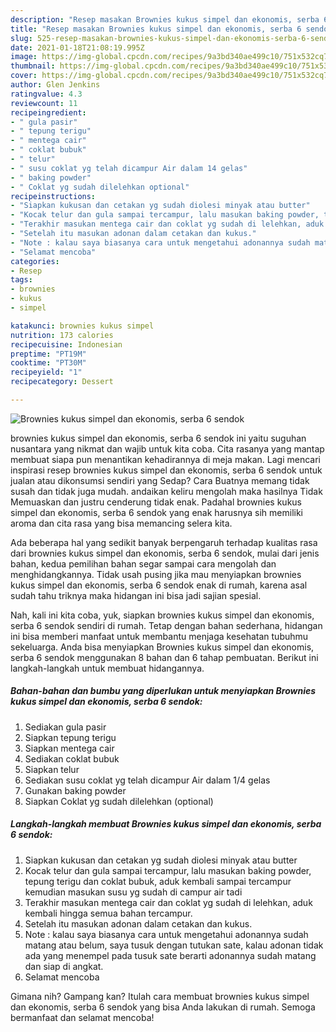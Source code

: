 ```yaml
---
description: "Resep masakan Brownies kukus simpel dan ekonomis, serba 6 sendok | Resep Membuat Brownies kukus simpel dan ekonomis, serba 6 sendok Yang Enak Dan Mudah"
title: "Resep masakan Brownies kukus simpel dan ekonomis, serba 6 sendok | Resep Membuat Brownies kukus simpel dan ekonomis, serba 6 sendok Yang Enak Dan Mudah"
slug: 525-resep-masakan-brownies-kukus-simpel-dan-ekonomis-serba-6-sendok-resep-membuat-brownies-kukus-simpel-dan-ekonomis-serba-6-sendok-yang-enak-dan-mudah
date: 2021-01-18T21:08:19.995Z
image: https://img-global.cpcdn.com/recipes/9a3bd340ae499c10/751x532cq70/brownies-kukus-simpel-dan-ekonomis-serba-6-sendok-foto-resep-utama.jpg
thumbnail: https://img-global.cpcdn.com/recipes/9a3bd340ae499c10/751x532cq70/brownies-kukus-simpel-dan-ekonomis-serba-6-sendok-foto-resep-utama.jpg
cover: https://img-global.cpcdn.com/recipes/9a3bd340ae499c10/751x532cq70/brownies-kukus-simpel-dan-ekonomis-serba-6-sendok-foto-resep-utama.jpg
author: Glen Jenkins
ratingvalue: 4.3
reviewcount: 11
recipeingredient:
- " gula pasir"
- " tepung terigu"
- " mentega cair"
- " coklat bubuk"
- " telur"
- " susu coklat yg telah dicampur Air dalam 14 gelas"
- " baking powder"
- " Coklat yg sudah dilelehkan optional"
recipeinstructions:
- "Siapkan kukusan dan cetakan yg sudah diolesi minyak atau butter"
- "Kocak telur dan gula sampai tercampur, lalu masukan baking powder, tepung terigu dan coklat bubuk, aduk kembali sampai tercampur kemudian masukan susu yg sudah di campur air tadi"
- "Terakhir masukan mentega cair dan coklat yg sudah di lelehkan, aduk kembali hingga semua bahan tercampur."
- "Setelah itu masukan adonan dalam cetakan dan kukus."
- "Note : kalau saya biasanya cara untuk mengetahui adonannya sudah matang atau belum, saya tusuk dengan tutukan sate, kalau adonan tidak ada yang menempel pada tusuk sate berarti adonannya sudah matang dan siap di angkat."
- "Selamat mencoba"
categories:
- Resep
tags:
- brownies
- kukus
- simpel

katakunci: brownies kukus simpel 
nutrition: 173 calories
recipecuisine: Indonesian
preptime: "PT19M"
cooktime: "PT30M"
recipeyield: "1"
recipecategory: Dessert

---
```



![Brownies kukus simpel dan ekonomis, serba 6 sendok](https://img-global.cpcdn.com/recipes/9a3bd340ae499c10/751x532cq70/brownies-kukus-simpel-dan-ekonomis-serba-6-sendok-foto-resep-utama.jpg)


brownies kukus simpel dan ekonomis, serba 6 sendok ini yaitu suguhan nusantara yang nikmat dan wajib untuk kita coba. Cita rasanya yang mantap membuat siapa pun menantikan kehadirannya di meja makan.
Lagi mencari inspirasi resep brownies kukus simpel dan ekonomis, serba 6 sendok untuk jualan atau dikonsumsi sendiri yang Sedap? Cara Buatnya memang tidak susah dan tidak juga mudah. andaikan keliru mengolah maka hasilnya Tidak Memuaskan dan justru cenderung tidak enak. Padahal brownies kukus simpel dan ekonomis, serba 6 sendok yang enak harusnya sih memiliki aroma dan cita rasa yang bisa memancing selera kita.



Ada beberapa hal yang sedikit banyak berpengaruh terhadap kualitas rasa dari brownies kukus simpel dan ekonomis, serba 6 sendok, mulai dari jenis bahan, kedua pemilihan bahan segar sampai cara mengolah dan menghidangkannya. Tidak usah pusing jika mau menyiapkan brownies kukus simpel dan ekonomis, serba 6 sendok enak di rumah, karena asal sudah tahu triknya maka hidangan ini bisa jadi sajian spesial.


Nah, kali ini kita coba, yuk, siapkan brownies kukus simpel dan ekonomis, serba 6 sendok sendiri di rumah. Tetap dengan bahan sederhana, hidangan ini bisa memberi manfaat untuk membantu menjaga kesehatan tubuhmu sekeluarga. Anda bisa menyiapkan Brownies kukus simpel dan ekonomis, serba 6 sendok menggunakan 8 bahan dan 6 tahap pembuatan. Berikut ini langkah-langkah untuk membuat hidangannya.

<!--inarticleads1-->

##### Bahan-bahan dan bumbu yang diperlukan untuk menyiapkan Brownies kukus simpel dan ekonomis, serba 6 sendok:

1. Sediakan  gula pasir
1. Siapkan  tepung terigu
1. Siapkan  mentega cair
1. Sediakan  coklat bubuk
1. Siapkan  telur
1. Sediakan  susu coklat yg telah dicampur Air dalam 1/4 gelas
1. Gunakan  baking powder
1. Siapkan  Coklat yg sudah dilelehkan (optional)




<!--inarticleads2-->

##### Langkah-langkah membuat Brownies kukus simpel dan ekonomis, serba 6 sendok:

1. Siapkan kukusan dan cetakan yg sudah diolesi minyak atau butter
1. Kocak telur dan gula sampai tercampur, lalu masukan baking powder, tepung terigu dan coklat bubuk, aduk kembali sampai tercampur kemudian masukan susu yg sudah di campur air tadi
1. Terakhir masukan mentega cair dan coklat yg sudah di lelehkan, aduk kembali hingga semua bahan tercampur.
1. Setelah itu masukan adonan dalam cetakan dan kukus.
1. Note : kalau saya biasanya cara untuk mengetahui adonannya sudah matang atau belum, saya tusuk dengan tutukan sate, kalau adonan tidak ada yang menempel pada tusuk sate berarti adonannya sudah matang dan siap di angkat.
1. Selamat mencoba




Gimana nih? Gampang kan? Itulah cara membuat brownies kukus simpel dan ekonomis, serba 6 sendok yang bisa Anda lakukan di rumah. Semoga bermanfaat dan selamat mencoba!
